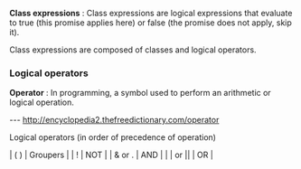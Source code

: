 **Class expressions**
: Class expressions are logical expressions that evaluate to true (this
promise applies here) or false (the promise does not apply, skip it).

Class expressions are composed of classes and logical operators.

### Logical operators

**Operator**
: In programming, a symbol used to perform an arithmetic or logical operation. 

--- http://encyclopedia2.thefreedictionary.com/operator

Logical operators (in order of precedence of operation)

| ( ) |  Groupers |
| ! | NOT |
| & or . | AND |
| \| or \|\| | OR |

